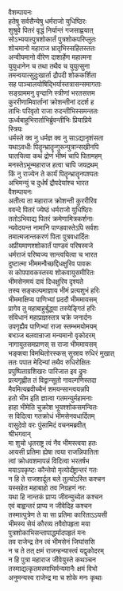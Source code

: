 वैशम्पायनः  
हतेषु सर्वसैन्येषु धर्मराजो युधिष्ठिरः  
शुश्रुवे पितरं वृद्धं निर्यान्तं गजसाह्वयात्  
सोऽभ्ययात्पुत्रशोकार्तं पुत्रशोकपरिप्लुतः  
शोचमानो महाराज भ्रातृभिस्सहितस्ततः  
अन्वीयमानो वीरेण दाशार्हेण महात्मना  
युयुधानेन च तथा तथैव च युयुत्सुना  
तमन्वयात्सुदुःखार्ता द्रौपदी शोककर्शिता  
सह पाञ्चालयोषिद्भिर्यास्तत्रासन्समागताः  
सङ्ग्राममनु वृन्दानि स्त्रीणां भरतसत्तम  
कुररीणामिवार्तानां क्रोशन्तीनां ददर्श ह  
ताभिः परिवृतो राजा रुदन्तीभिस्समन्ततः  
ऊर्ध्वबाहुभिरार्ताभिर्ब्रुवन्तीभिः प्रियाप्रिये  
स्त्रियः  
धर्मस्ते क्व नु धर्मज्ञ क्व नु साऽद्यानृशंसता  
यथाऽवधीः पितॄन्भ्रातॄन्गुरून्पुत्रान्सखीनपि  
घातयित्वा कथं द्रोणं भीष्मं चापि पितामहम्  
मनस्तेऽभून्महाराज हत्वा चापि जयद्रथम्  
किं नु राज्येन ते कार्यं पितॄन्भ्रातॄनपश्यतः  
अभिमन्युं च दुर्धर्षं द्रौपदेयांश्च भारत  
वैशम्पायनः  
अतीत्य ता महाराज क्रोशन्ती कुररीरिव  
ववन्दे पितरं ज्येष्ठं धर्मराजो युधिष्ठिरः  
ततोऽभिवाद्य पितरं क्रमेणामित्रकर्शनाः  
न्यवेदयन्त नामानि पाण्डवास्तेऽपि सर्वशः  
तमात्मजान्तकरणं पिता पुत्रवधार्दितः  
अप्रीयमाणश्शोकार्तं पाण्डवं परिषस्वजे  
धर्मराजं परिष्वज्य सान्त्वयित्वा च भारत  
दुष्टात्मा भीममन्वैच्छद्दिधक्षुरिव पावकः  
स कोपपावकस्तस्य शोकवायुसमीरितः  
भीमसेनमयं दावं दिधक्षुरिव दृश्यते  
तस्य सङ्कल्पमाज्ञाय भीमं प्रत्यशुभं हरिः  
भीममाक्षिप्य पाणिभ्यां प्रददौ भीममायसम्  
प्रागेव तु महाबाहुर्बुद्ध्वा तस्येङ्गितं हरिः  
संविधानं महाप्राज्ञस्तत्र चक्रे जनार्दनः  
उपगृह्यैव पाणिभ्यां राजा स्तम्भमयोमयम्  
बभञ्ज बलवान्राजा मन्यमानो वृकोदरम्  
नागायुतसमप्राणस् स राजा भीममायसम्  
भङ्क्त्वा विमथितोरस्कस् सुस्राव रुधिरं मुखात्  
ततः पपात मेदिन्यां तथैव रुधिरोक्षितः  
प्रपुष्पिताग्रशिखरः पारिजात इव द्रुमः  
प्रत्यगृह्णीत तं विद्वान्सूतो गावल्गणिस्तदा  
मैवमित्यब्रवीच्चैनं शमयन्सान्त्वयन्नपि  
हतो भीम इति ज्ञात्वा गतमन्युर्महामनाः  
हाहा भीमेति चुक्रोश भूयश्शोकसमन्वितः  
स विदित्वा गतक्रोधं भीमसेनवधार्दितम्  
वासुदेवो वरः पुंसामिदं वचनमब्रवीत्  
श्रीभगवान्  
मा शुचो धृतराष्ट्र त्वं नैव भीमस्त्वया हतः  
आयसी प्रतिमा ह्येषा त्वया राजन्निपातिता  
त्वां क्रोधवशमापन्नं विदित्वा भरतर्षभ  
मयाऽपकृष्टः कौन्तेयो मृत्योर्दंष्ट्रान्तरं गतः  
न हि ते राजशार्दूल बले तुल्योऽस्ति कश्चन  
यस्सहेत महाबाहो तव निग्रहणं नरः  
यथा हि नान्तकं प्राप्य जीवन्मुच्येत कश्चन  
एवं बाह्वन्तरं प्राप्य न जीवेदिह कश्चन  
तस्मात्पुत्रेण ते या सा प्रतिमा कारिताऽऽयसी  
भीमस्य सेयं कौरव्य तवैवोपहृता मया  
पुत्रशोकाभिसन्तापाद्धर्मादपहृतं मनः  
तव राजेन्द्र तेन त्वं भीमसेनं जिघांससि  
न च ते तत् क्षमं राजन्हन्यास्त्वं यद्वृकोदरम्  
न हि पुत्रा महाराज जीवेयुस्ते कथञ्चन  
तस्माद्यत्कृतमस्माभिर्मन्यमानैः क्षमं विभो  
अनुमन्यस्व राजेन्द्र मा च शोके मनः कृथाः  
